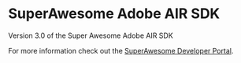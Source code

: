 SuperAwesome Adobe AIR SDK
==========================

Version 3.0 of the Super Awesome Adobe AIR SDK

For more information check out the [SuperAwesome Developer Portal](http://developers.superawesome.tv/docs/adobeairsdk).
